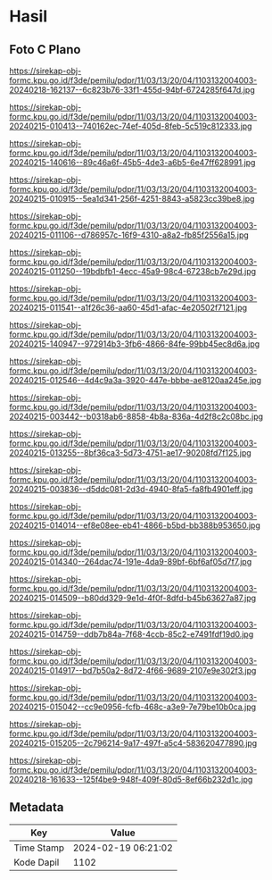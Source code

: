 # Hasil

## Foto C Plano

https://sirekap-obj-formc.kpu.go.id/f3de/pemilu/pdpr/11/03/13/20/04/1103132004003-20240218-162137--6c823b76-33f1-455d-94bf-6724285f647d.jpg

https://sirekap-obj-formc.kpu.go.id/f3de/pemilu/pdpr/11/03/13/20/04/1103132004003-20240215-010413--740162ec-74ef-405d-8feb-5c519c812333.jpg

https://sirekap-obj-formc.kpu.go.id/f3de/pemilu/pdpr/11/03/13/20/04/1103132004003-20240215-140616--89c46a6f-45b5-4de3-a6b5-6e47ff628991.jpg

https://sirekap-obj-formc.kpu.go.id/f3de/pemilu/pdpr/11/03/13/20/04/1103132004003-20240215-010915--5ea1d341-256f-4251-8843-a5823cc39be8.jpg

https://sirekap-obj-formc.kpu.go.id/f3de/pemilu/pdpr/11/03/13/20/04/1103132004003-20240215-011106--d786957c-16f9-4310-a8a2-fb85f2556a15.jpg

https://sirekap-obj-formc.kpu.go.id/f3de/pemilu/pdpr/11/03/13/20/04/1103132004003-20240215-011250--19bdbfb1-4ecc-45a9-98c4-67238cb7e29d.jpg

https://sirekap-obj-formc.kpu.go.id/f3de/pemilu/pdpr/11/03/13/20/04/1103132004003-20240215-011541--a1f26c36-aa60-45d1-afac-4e20502f7121.jpg

https://sirekap-obj-formc.kpu.go.id/f3de/pemilu/pdpr/11/03/13/20/04/1103132004003-20240215-140947--972914b3-3fb6-4866-84fe-99bb45ec8d6a.jpg

https://sirekap-obj-formc.kpu.go.id/f3de/pemilu/pdpr/11/03/13/20/04/1103132004003-20240215-012546--4d4c9a3a-3920-447e-bbbe-ae8120aa245e.jpg

https://sirekap-obj-formc.kpu.go.id/f3de/pemilu/pdpr/11/03/13/20/04/1103132004003-20240215-003442--b0318ab6-8858-4b8a-836a-4d2f8c2c08bc.jpg

https://sirekap-obj-formc.kpu.go.id/f3de/pemilu/pdpr/11/03/13/20/04/1103132004003-20240215-013255--8bf36ca3-5d73-4751-ae17-90208fd7f125.jpg

https://sirekap-obj-formc.kpu.go.id/f3de/pemilu/pdpr/11/03/13/20/04/1103132004003-20240215-003836--d5ddc081-2d3d-4940-8fa5-fa8fb4901eff.jpg

https://sirekap-obj-formc.kpu.go.id/f3de/pemilu/pdpr/11/03/13/20/04/1103132004003-20240215-014014--ef8e08ee-eb41-4866-b5bd-bb388b953650.jpg

https://sirekap-obj-formc.kpu.go.id/f3de/pemilu/pdpr/11/03/13/20/04/1103132004003-20240215-014340--264dac74-191e-4da9-89bf-6bf6af05d7f7.jpg

https://sirekap-obj-formc.kpu.go.id/f3de/pemilu/pdpr/11/03/13/20/04/1103132004003-20240215-014509--b80dd329-9e1d-4f0f-8dfd-b45b63627a87.jpg

https://sirekap-obj-formc.kpu.go.id/f3de/pemilu/pdpr/11/03/13/20/04/1103132004003-20240215-014759--ddb7b84a-7f68-4ccb-85c2-e7491fdf19d0.jpg

https://sirekap-obj-formc.kpu.go.id/f3de/pemilu/pdpr/11/03/13/20/04/1103132004003-20240215-014917--bd7b50a2-8d72-4f66-9689-2107e9e302f3.jpg

https://sirekap-obj-formc.kpu.go.id/f3de/pemilu/pdpr/11/03/13/20/04/1103132004003-20240215-015042--cc9e0956-fcfb-468c-a3e9-7e79be10b0ca.jpg

https://sirekap-obj-formc.kpu.go.id/f3de/pemilu/pdpr/11/03/13/20/04/1103132004003-20240215-015205--2c796214-9a17-497f-a5c4-583620477890.jpg

https://sirekap-obj-formc.kpu.go.id/f3de/pemilu/pdpr/11/03/13/20/04/1103132004003-20240218-161633--125f4be9-948f-409f-80d5-8ef66b232d1c.jpg


## Metadata

| Key        | Value               |
| ---------- | ------------------- |
| Time Stamp | 2024-02-19 06:21:02 |
| Kode Dapil | 1102                |



